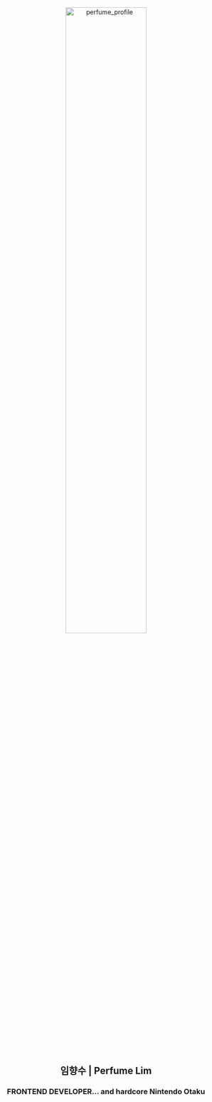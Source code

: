 <div align="center">
<img src="https://velog.velcdn.com/images/perfumellim/post/8c9910b2-54b6-449e-93f9-dddaf676ad10/image.gif" alt="perfume_profile" width="60%">
</div>
<div align="center">
<h2>임향수 | Perfume Lim</h2>
<h3>FRONTEND DEVELOPER<span>... and hardcore Nintendo Otaku</span></h3>
</div>
